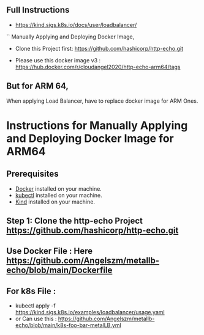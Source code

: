 ## Full Instructions 
- https://kind.sigs.k8s.io/docs/user/loadbalancer/



``
Manually Applying and Deploying Docker Image, 
- Clone this Project first: https://github.com/hashicorp/http-echo.git

- Please use this docker image v3 : 
https://hub.docker.com/r/cloudangel2020/http-echo-arm64/tags



## But for ARM 64, 
When applying Load Balancer, have to replace docker image for ARM Ones. 

# Instructions for Manually Applying and Deploying Docker Image for ARM64

## Prerequisites
- [Docker](https://www.docker.com/) installed on your machine.
- [kubectl](https://kubernetes.io/docs/tasks/tools/install-kubectl/) installed on your machine.
- [Kind](https://kind.sigs.k8s.io/) installed on your machine.

## Step 1: Clone the http-echo Project https://github.com/hashicorp/http-echo.git
## Use Docker File : Here https://github.com/Angelszm/metallb-echo/blob/main/Dockerfile
## For k8s File : 
- kubectl apply -f https://kind.sigs.k8s.io/examples/loadbalancer/usage.yaml
- or Can use this : https://github.com/Angelszm/metallb-echo/blob/main/k8s-foo-bar-metalLB.yml

